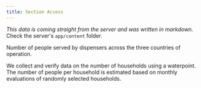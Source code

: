 ```yaml
---
title: Section Access
---
```

*This data is coming straight from the server and was written in markdown.*  
Check the server's `app/content` folder.

Number of people served by dispensers across the three countries of operation. 

We collect and verify data on the number of households using a waterpoint. The number of people per household is estimated based on monthly evaluations of randomly selected households.